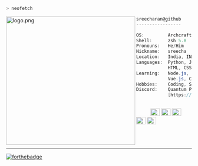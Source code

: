 ```zsh
> neofetch
```

<img align="left" src="https://raw.githubusercontent.com/5R33CH4/5R33CH4/main/assets/neofetch.png" alt="logo.png" width="350" /> 

```csharp
sreecharan@github
-----------------

OS:         Archcraft Linux x86_64
Shell:      zsh 5.8
Pronouns:   He/Him
Nickname:   sreecha
Location:   India, IN
Languages:  Python, JavaScript,
            HTML, CSS
Learning:   Node.js, React.js, MySQL,
            Vue.js, CPP
Hobbies:    Coding, Sports, Video-Games
Discord:    Quantum Pirate#6968    
            [https://discord.gg/zBfSCasSnX]
                     
```

<p align="left">
  &nbsp; &nbsp; &nbsp; &nbsp; &nbsp;
  <img alt="#474342" src="https://via.placeholder.com/15/474342/000000?text=+" width="25" height="20" />
  <img alt="#fbedf6" src="https://via.placeholder.com/15/4ca4eb/000000?text=+" width="25" height="20" />
  <img alt="#c9594d" src="https://via.placeholder.com/15/d74681/000000?text=+" width="25" height="20" />
  <img alt="#f8b9b2" src="https://via.placeholder.com/15/60409c/000000?text=+" width="25" height="20" />
  <img alt="#ae9c9d" src="https://via.placeholder.com/15/ae9c9d/000000?text=+" width="25" height="20" />
</p>

<br>
<br>

---
[![forthebadge](https://github.com/5R33CH4/backpack/blob/main/svg/badges/stalk-me.svg)](https://github.com/5R33CH4/5R33CH4/blob/main/stalk-me.md)

